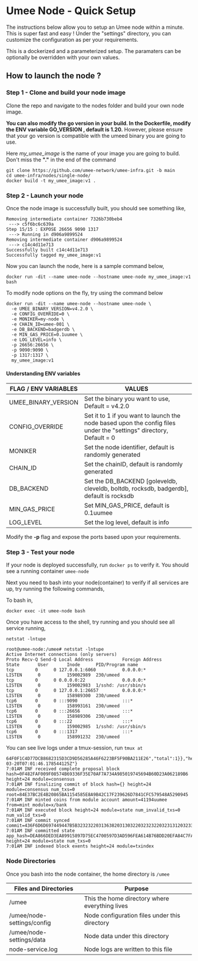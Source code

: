 # Umee Node - Quick Setup 

The instructions below allow you to setup an Umee node within a minute. This is super fast and easy ! Under the "settings" directory, you can customize the configuration as per your requirements.

This is a dockerized and a parameterized setup. The paramaters can be optionally be overridden with your own values. 

## How to launch the node ? 

### Step 1 - Clone and build your node image

Clone the repo and navigate to the nodes folder and build your own node image. 

**You can also modify the go version in your build. In the Dockerfile, modify the ENV variable GO_VERSION , default is 1.20.** However, please ensure that your go version is compatible with the umeed binary you are going to use.

Here _my_umee_image_ is the name of your image you are going to build. Don't miss the **"."** in the end of the command

```
git clone https://github.com/umee-network/umee-infra.git -b main
cd umee-infra/nodes/single-node/
docker build -t my_umee_image:v1 .
```

### Step 2 - Launch your node

Once the node image is successfully built, you should see something like,

```
Removing intermediate container 7326b730beb4
 ---> c5f6bc6c639a
Step 15/15 : EXPOSE 26656 9090 1317
 ---> Running in d906a9899524
Removing intermediate container d906a9899524
 ---> c14c4d11e713
Successfully built c14c4d11e713
Successfully tagged my_umee_image:v1
```

Now you can launch the node, here is a sample command below,

```
docker run -dit --name umee-node --hostname umee-node my_umee_image:v1 bash
```

To modify node options on the fly, try using the command below

```
docker run -dit --name umee-node --hostname umee-node \
  -e UMEE_BINARY_VERSION=v4.2.0 \
  -e CONFIG_OVERRIDE=0 \
  -e MONIKER=my-node \
  -e CHAIN_ID=umee-001 \
  -e DB_BACKEND=badgerdb \
  -e MIN_GAS_PRICE=0.1uumee \
  -e LOG_LEVEL=info \
  -p 26656:26656 \
  -p 9090:9090 \
  -p 1317:1317 \
  my_umee_image:v1 

```

#### Understanding ENV variables

| FLAG / ENV VARIABLES           | VALUES                      |
|------------------------------- |-----------------------------|
| UMEE_BINARY_VERSION            | Set the binary you want to use, Default = v4.2.0|
| CONFIG_OVERRIDE                | Set it to 1 if you want to launch the node based upon the config files under the "settings" directory,  Default = 0|
| MONIKER                        | Set the node identifier, default is randomly generated|
| CHAIN_ID                       | Set the chainID, default is randomly generated|
| DB_BACKEND                     | Set the DB_BACKEND [goleveldb, cleveldb, boltdb, rocksdb, badgerdb], default is rocksdb|
| MIN_GAS_PRICE                  | Set MIN_GAS_PRICE, default is 0.1uumee|
| LOG_LEVEL                      | Set the log level, default is info|

Modify the **-p** flag and expose the ports based upon your requirements.


### Step 3 - Test your node

If your node is deployed successfully, run ```docker ps``` to verify it. You should see a running container ```umee-node```

Next you need to bash into your node(container) to verify if all services are up, try running the following commands,

To bash in,
```
docker exec -it umee-node bash
```

Once you have access to the shell, try running and you should see all service running,

```
netstat -lntupe

root@umee-node:/umee# netstat -lntupe
Active Internet connections (only servers)
Proto Recv-Q Send-Q Local Address           Foreign Address         State       User       Inode      PID/Program name    
tcp        0      0 127.0.0.1:6060          0.0.0.0:*               LISTEN      0          159002989  230/umeed           
tcp        0      0 0.0.0.0:22              0.0.0.0:*               LISTEN      0          159002983  1/sshd: /usr/sbin/s 
tcp        0      0 127.0.0.1:26657         0.0.0.0:*               LISTEN      0          158989300  230/umeed           
tcp6       0      0 :::9090                 :::*                    LISTEN      0          158993161  230/umeed           
tcp6       0      0 :::26656                :::*                    LISTEN      0          158989306  230/umeed           
tcp6       0      0 :::22                   :::*                    LISTEN      0          159002985  1/sshd: /usr/sbin/s 
tcp6       0      0 :::1317                 :::*                    LISTEN      0          158991232  230/umeed         
```

You can see live logs under a tmux-session, run ```tmux at```

```
64F0F1C4D77DCB8682315D3CD9D56285A46F6223BF5F90BA211E26","total":1}},"height":24,"pol_round":-1,"round":0,"signature":"j9sUF7izMNxPeedADXQkTwBdcrTw5GQwY/93v1AJIjfiEELcNH3kbPjK20u4ZTghjv2bBG47AOFgF8NnqS9VBA==","timestamp":"2023-03-20T07:01:46.178544125Z"}
7:01AM INF received complete proposal block hash=0F482FAF009F08574B69336F35E70AF7A734A985019745694B60D23A062189B6 height=24 module=consensus
7:01AM INF finalizing commit of block hash={} height=24 module=consensus num_txs=0 root=84E37BC2E4B20865BA1154585E8A9B42C17F239626D7841CFC579548A5290945
7:01AM INF minted coins from module account amount=41194uumee from=mint module=x/bank
7:01AM INF executed block height=24 module=state num_invalid_txs=0 num_valid_txs=0
7:01AM INF commit synced commit=436F6D6D697449447B5B32323220313638203130322032323220323131203233342031333720313435203838203135312032313520393420313936203131322035203135312032313120313733203839203131312032333420393720373520313138203138392032313020313420323530203133322031393920323530203231315D3A31387D
7:01AM INF committed state app_hash=DEA866DED3EA89915897D75EC4700597D3AD596FEA614B76BDD20EFA84C7FAD3 height=24 module=state num_txs=0
7:01AM INF indexed block exents height=24 module=txindex

```

### Node Directories

Once you bash into the node container, the home directory is ```/umee```

| Files and Directories      | Purpose                                               |
|--------------------------- |-------------------------------------------------------|
| /umee                      | This the home directory where everything lives        |
| /umee/node-settings/config | Node configuration files under this directory         |
| /umee/node-settings/data   | Node data under this directory                        |
| node-service.log           | Node logs are written to this file                    |


